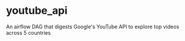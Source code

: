 # youtube_api
An airflow DAG that digests Google's YouTube API to explore top videos across 5 countries
